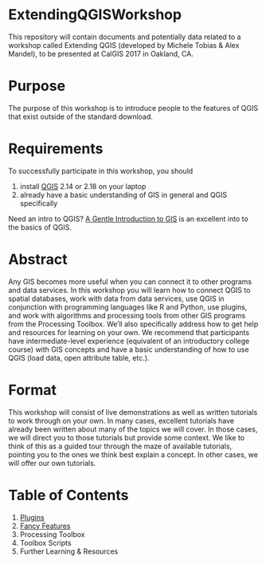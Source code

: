 # ExtendingQGISWorkshop

This repository will contain documents and potentially data related to a workshop called Extending QGIS (developed by Michele Tobias & Alex Mandel), to be presented at CalGIS 2017 in Oakland, CA.

# Purpose 
The purpose of this workshop is to introduce people to the features of QGIS that exist outside of the standard download.  

# Requirements
To successfully participate in this workshop, you should 
1. install [QGIS](http://qgis.org) 2.14 or 2.18 on your laptop
2. already have a basic understanding of GIS in general and QGIS specifically

Need an intro to QGIS?  [A Gentle Introduction to GIS](http://docs.qgis.org/2.14/en/docs/gentle_gis_introduction/index.html) is an excellent into to the basics of QGIS.

# Abstract
Any GIS becomes more useful when you can connect it to other programs and data services.  In this workshop you will learn how to connect QGIS to spatial databases, work with data from data services, use QGIS in conjunction with programming languages like R and Python, use plugins, and work with algorithms and processing tools from other GIS programs from the Processing Toolbox.  We’ll also specifically address how to get help and resources for learning on your own.  We recommend that participants have intermediate-level experience (equivalent of an introductory college course) with GIS concepts and have a basic understanding of how to use QGIS (load data, open attribute table, etc.).

# Format
This workshop will consist of live demonstrations as well as written tutorials to work through on your own.  In many cases, excellent tutorials have already been written about many of the topics we will cover.  In those cases, we will direct you to those tutorials but provide some context.  We like to think of this as a guided tour through the maze of available tutorials, pointing you to the ones we think best explain a concept.  In other cases, we will offer our own tutorials.

# Table of Contents

1. [Plugins](https://github.com/MicheleTobias/ExtendingQGISWorkshop/blob/master/Plugins.md)
2. [Fancy Features](https://github.com/MicheleTobias/ExtendingQGISWorkshop/blob/master/FancyFeatures.md)
3. Processing Toolbox
4. Toolbox Scripts
5. Further Learning & Resources

